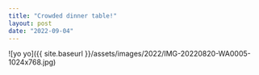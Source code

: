```yaml
---
title: "Crowded dinner table!"
layout: post
date: "2022-09-04"
---
```


![yo yo]({{ site.baseurl }}/assets/images/2022/IMG-20220820-WA0005-1024x768.jpg)
